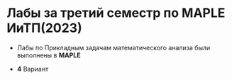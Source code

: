 # Лабы за третий семестр по MAPLE ИиТП(2023)

- Лабы по Прикладным задачам математического анализа были выполнены в **MAPLE**

- **4** Вариант